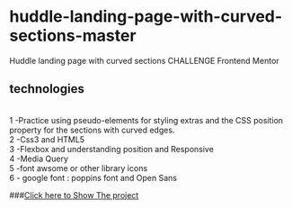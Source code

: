 # huddle-landing-page-with-curved-sections-master
Huddle landing page with curved sections CHALLENGE Frontend Mentor
## technologies 
<br/>
1 -Practice using pseudo-elements for styling extras and the CSS position property for the sections with curved edges.
<br/>
2 -Css3 and HTML5
<br/>
3 -Flexbox and understanding position and Responsive
<br/>
4 -Media Query
<br/>
5 -font awsome or other library icons
<br/>
6 - google font : poppins font and Open Sans
<br/>

###<a href='https://othmanekahtal.github.io/huddle-landing-page-with-curved-sections-master/'>Click here to Show The project<a/>
